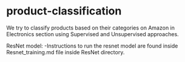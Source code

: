 # product-classification
We try to classify products based on their categories on Amazon in Electronics section using Supervised and Unsupervised approaches.

ResNet model:
-Instructions to run the resnet model are found inside Resnet_training.md file inside ResNet directory.

